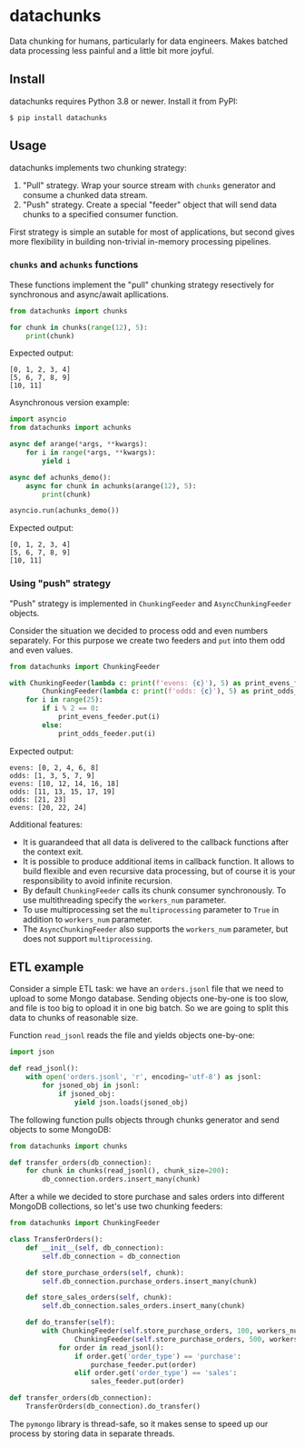# datachunks

Data chunking for humans, particularly for data engineers. Makes batched data
processing less painful and a little bit more joyful.

## Install
datachunks requires Python 3.8 or newer. Install it from PyPI:
```shell
$ pip install datachunks
```

## Usage
datachunks implements two chunking strategy:
1. "Pull" strategy. Wrap your source stream with <code>chunks</code> generator and consume a chunked data stream.
2. "Push" strategy. Create a special "feeder" object that will send data chunks to a specified consumer function.

First strategy is simple an sutable for most of applications, but second gives more flexibility in building non-trivial
in-memory processing pipelines.

### <code>chunks</code> and <code>achunks</code> functions
These functions implement the "pull" chunking strategy resectively for synchronous and async/await apllications.
```python
from datachunks import chunks

for chunk in chunks(range(12), 5):
    print(chunk)
```
Expected output:
```
[0, 1, 2, 3, 4]
[5, 6, 7, 8, 9]
[10, 11]
```
Asynchronous version example:
```python
import asyncio
from datachunks import achunks

async def arange(*args, **kwargs):
    for i in range(*args, **kwargs):
        yield i

async def achunks_demo():
    async for chunk in achunks(arange(12), 5):
        print(chunk)

asyncio.run(achunks_demo())
```
Expected output:
```
[0, 1, 2, 3, 4]
[5, 6, 7, 8, 9]
[10, 11]
```

### Using "push" strategy
"Push" strategy is implemented in <code>ChunkingFeeder</code> and <code>AsyncChunkingFeeder</code> objects.

Consider the situation we decided to process odd and even numbers separately. For this purpose we create two feeders
and <code>put</code> into them odd and even values. 
```python
from datachunks import ChunkingFeeder

with ChunkingFeeder(lambda c: print(f'evens: {c}'), 5) as print_evens_feeder, \
        ChunkingFeeder(lambda c: print(f'odds: {c}'), 5) as print_odds_feeder:
    for i in range(25):
        if i % 2 == 0:
            print_evens_feeder.put(i)
        else:
            print_odds_feeder.put(i)
```
Expected output:
```
evens: [0, 2, 4, 6, 8]
odds: [1, 3, 5, 7, 9]
evens: [10, 12, 14, 16, 18]
odds: [11, 13, 15, 17, 19]
odds: [21, 23]
evens: [20, 22, 24]
```
Additional features:
- It is guarandeed that all data is delivered to the callback functions after the context exit.
- It is possible to produce additional items in callback function. It allows to build flexible and even recursive data processing, but of course it is your responsibility to avoid infinite recursion.
- By default <code>ChunkingFeeder</code> calls its chunk consumer synchronously. To use multithreading specify the <code>workers_num</code> parameter.
- To use multiprocessing set the <code>multiprocessing</code> parameter to <code>True</code> in addition to <code>workers_num</code> parameter.
- The <code>AsyncChunkingFeeder</code> also supports the <code>workers_num</code> parameter, but does not support <code>multiprocessing</code>.

## ETL example
Consider a simple ETL task: we have an <code>orders.jsonl</code> file that we need to upload to some Mongo database. Sending objects one-by-one is too slow, and file is too big to opload it in one big batch. So we are going to split this data to chunks of reasonable size.

Function <code>read_jsonl</code> reads the file and yields objects one-by-one:
```python
import json

def read_jsonl():
    with open('orders.jsonl', 'r', encoding='utf-8') as jsonl:
        for jsoned_obj in jsonl:
            if jsoned_obj:
                yield json.loads(jsoned_obj)
```
The following function pulls objects through chunks generator and send objects to some MongoDB:
```python
from datachunks import chunks

def transfer_orders(db_connection):
    for chunk in chunks(read_jsonl(), chunk_size=200):
        db_connection.orders.insert_many(chunk)
```
After a while we decided to store purchase and sales orders into different MongoDB collections, so let's use two chunking feeders:
```python
from datachunks import ChunkingFeeder

class TransferOrders():
    def __init__(self, db_connection):
        self.db_connection = db_connection

    def store_purchase_orders(self, chunk):
        self.db_connection.purchase_orders.insert_many(chunk)

    def store_sales_orders(self, chunk):
        self.db_connection.sales_orders.insert_many(chunk)

    def do_transfer(self):
        with ChunkingFeeder(self.store_purchase_orders, 100, workers_num=1) as purchase_feeder, \
                ChunkingFeeder(self.store_purchase_orders, 500, workers_num=1) as sales_feeder:
            for order in read_jsonl():
                if order.get('order_type') == 'purchase':
                    purchase_feeder.put(order)
                elif order.get('order_type') == 'sales':
                    sales_feeder.put(order)

def transfer_orders(db_connection):
    TransferOrders(db_connection).do_transfer()
```
The <code>pymongo</code> library is thread-safe, so it makes sense to speed up our process by storing data in separate threads.
